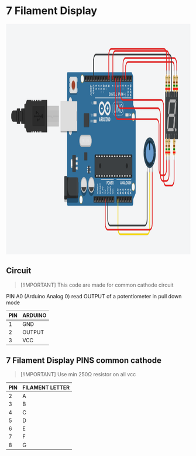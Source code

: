 # 7 Filament Display

<p align="center">
  <a href="https://oficialexdev.github.io/portifolio/#/" target="_blank"><img src=".example.png" width="1257" height="629" alt="example" /></a>
</p>

## Circuit
> [!IMPORTANT] This code are made for common cathode circuit

PIN A0 (Arduino Analog 0) read OUTPUT of a potentiometer in pull down mode

| PIN   | ARDUINO       |  
| :---------- | :--------- |  
| 1| GND |  
| 2| OUTPUT |  
| 3| VCC |   

## 7 Filament Display PINS common cathode

> [!IMPORTANT] Use min 250Ω resistor on all vcc

| PIN   | FILAMENT LETTER       |  
| :---------- | :--------- |  
| 2| A |  
| 3| B |  
| 4| C |  
| 5| D |  
| 6| E |  
| 7| F |  
| 8| G | 
